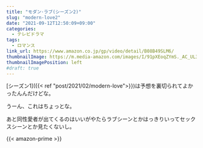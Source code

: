 ```yaml
---
title: "モダン･ラブ(シーズン2)"
slug: "modern-love2"
date: "2021-09-12T12:50:09+09:00"
categories:
  - テレビドラマ
tags:
  - ロマンス
link_url: https://www.amazon.co.jp/gp/video/detail/B08B49SLM6/
thumbnailImage: https://m.media-amazon.com/images/I/91pXEoqZYmS._AC_UL320_.jpg
thumbnailImagePosition: left
#draft: true
---
```

[シーズン1]({{< ref "post/2021/02/modern-love">}})は予想を裏切られてよかったんんだけどな。
<!--more-->
うーん、これはちょっとな。

あと同性愛者が出てくるのはいいがやたらラブシーンとかはっきりいってセックスシーンとか見たくないし。

{{< amazon-prime >}}
